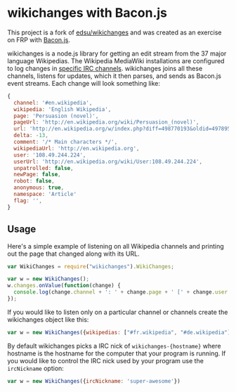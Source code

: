 wikichanges with Bacon.js
===========

This project is a fork of [edsu/wikichanges](https://github.com/edsu/wikichanges) and was created as an exercise on FRP with [Bacon.js](http://baconjs.github.io/index.html).

wikichanges is a node.js library for getting an edit stream from the 37 major language Wikipedias. The Wikipedia MediaWiki installations are configured to log changes in  [specific IRC channels](http://meta.wikimedia.org/wiki/IRC/Channels#Raw_feeds). wikichanges joins all these channels, listens for updates, which it then parses, and sends as Bacon.js event streams. Each change will look something like:

```javascript
{ 
  channel: '#en.wikipedia',
  wikipedia: 'English Wikipedia',
  page: 'Persuasion (novel)',
  pageUrl: 'http://en.wikipedia.org/wiki/Persuasion_(novel)',
  url: 'http://en.wikipedia.org/w/index.php?diff=498770193&oldid=497895763',
  delta: -13,
  comment: '/* Main characters */',
  wikipediaUrl: 'http://en.wikipedia.org',
  user: '108.49.244.224',
  userUrl: 'http://en.wikipedia.org/wiki/User:108.49.244.224',
  unpatrolled: false,
  newPage: false,
  robot: false,
  anonymous: true,
  namespace: 'Article'
  flag: '',
}
```

Usage
-----

Here's a simple example of listening on all Wikipedia channels and printing
out the page that changed along with its URL.

```javascript
var WikiChanges = require("wikichanges").WikiChanges;

var w = new WikiChanges();
w.changes.onValue(function(change) {
  console.log(change.channel + ': ' + change.page + ' [' + change.user + ']')
});
```

If you would like to listen only on a particular channel or channels 
create the wikichanges object like this:

```javascript
var w = new WikiChanges({wikipedias: ["#fr.wikipedia", "#de.wikipedia"]);
```

By default wikichanges picks a IRC nick of `wikichanges-{hostname}` where 
hostname is the hostname for the computer that your program is running.
If you would like to control the IRC nick used by your program use the 
`ircNickname` option:

```javascript
var w = new WikiChanges({ircNickname: 'super-awesome'})
```
